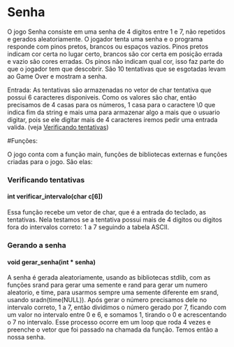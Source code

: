 # Senha

O jogo Senha consiste em uma senha de 4 digitos entre 1 e 7, não repetidos e gerados aleatoriamente.
O jogador tenta uma senha e o programa responde com pinos pretos, brancos ou espaços vazios. Pinos pretos indicam cor certa no lugar certo, brancos são cor certa em posição errada e vazio são cores erradas. Os pinos não indicam qual cor, isso faz parte do que o jogador tem que descobrir. São 10 tentativas que se esgotadas levam ao Game Over e mostram a senha.

Entrada:
	As tentativas são armazenadas no vetor de char tentativa que possui 6 caracteres disponiveis. Como os valores são char, então precisamos de 4 casas para os números, 1 casa para o caractere \0 que indica fim da string e mais uma para armazenar algo a mais que o usuario digitar, pois se ele digitar mais de 4 caracteres iremos pedir uma entrada valida. (veja [Verificando tentativas](#verificando-tentativas))

#Funções:

O jogo conta com a função main, funções de bibliotecas externas e funções criadas para o jogo. São elas:

### Verificando tentativas
#### int verificar_intervalo(char c[6])

Essa função recebe um vetor de char, que é a entrada do teclado, as tentativas. Nela testamos se a tentativa possui mais de 4 digitos ou digitos fora do intervalos correto: 1 a 7 seguindo a tabela ASCII.

### Gerando a senha
#### void gerar_senha(int * senha)

A senha é gerada aleatoriamente, usando as bibliotecas stdlib, com as funções srand para gerar uma semente e rand para gerar um numero aleatorio, e time, para usarmos sempre uma semente diferente em srand, usando sradn(time(NULL)).
Após gerar o número precisamos dele no intervalo correto, 1 a 7, então dividimos o número gerado por 7, ficando com um valor no intervalo entre 0 e 6, e somamos 1, tirando o 0 e acrescentando o 7 no intervalo.
Esse processo ocorre em um loop que roda 4 vezes e preenche o vetor que foi passado na chamada da função. Temos então a nossa senha. 
